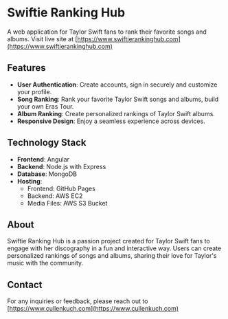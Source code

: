 # Swiftie Ranking Hub

A web application for Taylor Swift fans to rank their favorite songs and albums. Visit live site at [https://www.swiftierankinghub.com](https://www.swiftierankinghub.com)

## Features

- **User Authentication**: Create accounts, sign in securely and customize your profile.
- **Song Ranking**: Rank your favorite Taylor Swift songs and albums, build your own Eras Tour.
- **Album Ranking**: Create personalized rankings of Taylor Swift albums.
- **Responsive Design**: Enjoy a seamless experience across devices.

## Technology Stack

- **Frontend**: Angular
- **Backend**: Node.js with Express
- **Database**: MongoDB
- **Hosting**:
  - Frontend: GitHub Pages
  - Backend: AWS EC2
  - Media Files: AWS S3 Bucket

## About

Swiftie Ranking Hub is a passion project created for Taylor Swift fans to engage with her discography in a fun and interactive way. Users can create personalized rankings of songs and albums, sharing their love for Taylor's music with the community.

## Contact

For any inquiries or feedback, please reach out to [https://www.cullenkuch.com](https://www.cullenkuch.com)